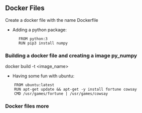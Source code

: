 

##  Docker Files

Create a docker file with the name Dockerfile

- Adding a python package:
```
      FROM python:3
      RUN pip3 install numpy
```

### Building a docker file and creating a image py_numpy
docker build -t  <image_name> <docker filePath>
  
- Having  some fun with ubuntu:

```
	FROM ubuntu:latest 
	RUN apt-get update && apt-get -y install fortune cowsay 
	CMD /usr/games/fortune | /usr/games/cowsay
```
### Docker files more
<!--stackedit_data:
eyJoaXN0b3J5IjpbLTg3MTQzMzg5MywtMTY1NjA2NDY2NV19
-->